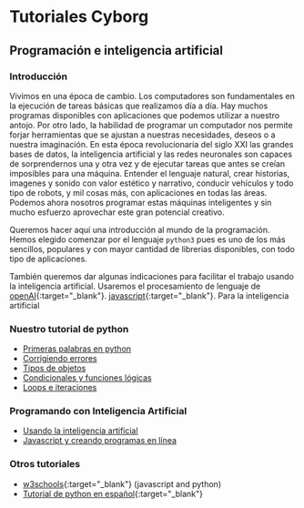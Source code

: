 # Tutoriales Cyborg 
## Programación e inteligencia artificial

### Introducción
Vivimos en una época de cambio. Los computadores son fundamentales en la ejecución de tareas básicas que realizamos día a día.  Hay muchos programas disponibles con aplicaciones que podemos utilizar a nuestro antojo. Por otro lado, la habilidad de programar un computador nos permite forjar herramientas que se ajustan a nuestras necesidades, deseos o a nuestra imaginación. En esta época revolucionaria del siglo XXI las grandes bases de datos, la inteligencia artificial y las redes neuronales son capaces de sorprendernos una y otra vez y de ejecutar tareas que antes se creían imposibles para una máquina. Entender el  lenguaje natural, crear historias, imagenes y sonido con valor estético y narrativo, conducir vehículos y todo tipo de robots, y mil cosas más, con aplicaciones en todas las áreas. Podemos ahora nosotros programar estas máquinas inteligentes y sin mucho esfuerzo aprovechar este gran potencial creativo.

Queremos hacer aquí una introducción al mundo de la programación. Hemos elegido comenzar por el lenguaje `python3` pues es uno de los más sencillos, populares y con mayor cantidad de librerias disponibles, con todo tipo de aplicaciones.

También queremos dar algunas indicaciones para facilitar el trabajo usando la inteligencia artificial.  Usaremos el procesamiento de lenguaje de [openAI](https://openai.com/api){:target="_blank"}.
 [javascript](https://www.w3schools.com/js/default.asp){:target="_blank"}. Para la inteligencia artificial


### Nuestro tutorial de python
- [Primeras palabras en python](primerasPalabras.html)
- [Corrigiendo errores](corrigiendoErrores.html)
- [Tipos de objetos](tiposdeObjetos.html)
- [Condicionales y funciones lógicas](condicionalesyLogica.html)
- [Loops e iteraciones](loopseIteraciones.html)

### Programando con Inteligencia Artificial
- [Usando la inteligencia artificial](usandoAI.html)
- [Javascript y creando programas en línea](javascript)

### Otros tutoriales
- [w3schools](https://www.w3schools.com/js/default.asp){:target="_blank"} (javascript and python)
- [Tutorial de python en español](https://docs.python.org/es/3/tutorial/){:target="_blank"}